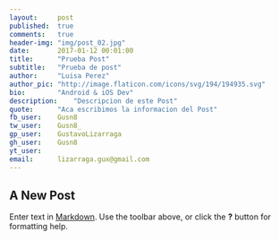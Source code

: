 ```yaml
---
layout:     post
published:  true
comments:   true
header-img: "img/post_02.jpg"
date:       2017-01-12 00:01:00
title:      "Prueba Post"
subtitle:   "Prueba de post"
author:     "Luisa Perez"
author_pic: "http://image.flaticon.com/icons/svg/194/194935.svg"
bio:        "Android & iOS Dev"
description:    "Descripcion de este Post"
quote:      "Aca escribimos la informacion del Post"
fb_user:    Gusn8
tw_user:    Gusn8_
gp_user:    GustavoLizarraga
gh_user:    Gusn8
yt_user:    
email:      lizarraga.gux@gmail.com
---
```

## A New Post

Enter text in [Markdown](http://daringfireball.net/projects/markdown/). Use the toolbar above, or click the **?** button for formatting help.
